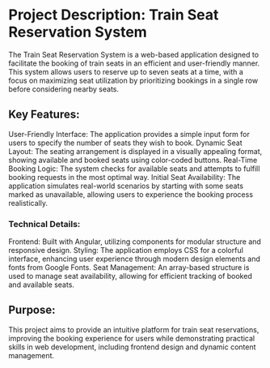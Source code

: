 # Project Description: Train Seat Reservation System
The Train Seat Reservation System is a web-based application designed to facilitate the booking of train seats in an efficient and user-friendly manner. This system allows users to reserve up to seven seats at a time, with a focus on maximizing seat utilization by prioritizing bookings in a single row before considering nearby seats.

## Key Features:
User-Friendly Interface: The application provides a simple input form for users to specify the number of seats they wish to book.
Dynamic Seat Layout: The seating arrangement is displayed in a visually appealing format, showing available and booked seats using color-coded buttons.
Real-Time Booking Logic: The system checks for available seats and attempts to fulfill booking requests in the most optimal way.
Initial Seat Availability: The application simulates real-world scenarios by starting with some seats marked as unavailable, allowing users to experience the booking process realistically.
### Technical Details:
Frontend: Built with Angular, utilizing components for modular structure and responsive design.
Styling: The application employs CSS for a colorful interface, enhancing user experience through modern design elements and fonts from Google Fonts.
Seat Management: An array-based structure is used to manage seat availability, allowing for efficient tracking of booked and available seats.
## Purpose:
This project aims to provide an intuitive platform for train seat reservations, improving the booking experience for users while demonstrating practical skills in web development, including frontend design and dynamic content management.
